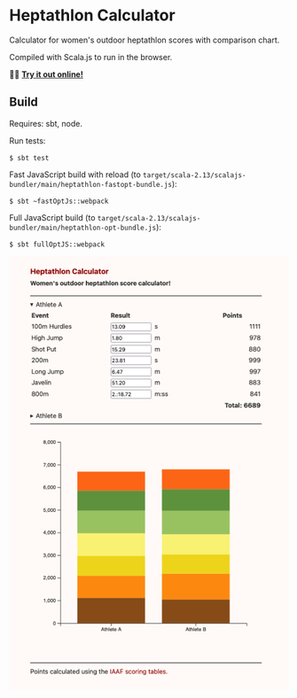 # Heptathlon Calculator

Calculator for women's outdoor heptathlon scores with comparison chart.

Compiled with Scala.js to run in the browser.

:running_woman: __[Try it out online!](https://carpetscheme.github.io/heptathlon/)__

## Build

Requires: sbt, node.

Run tests:
```
$ sbt test
```
Fast JavaScript build with reload (to `target/scala-2.13/scalajs-bundler/main/heptathlon-fastopt-bundle.js`):    
```
$ sbt ~fastOptJs::webpack
```
Full JavaScript build (to `target/scala-2.13/scalajs-bundler/main/heptathlon-opt-bundle.js`):
```
$ sbt fullOptJS::webpack
```


![Homepage](docs/screenshot.png)